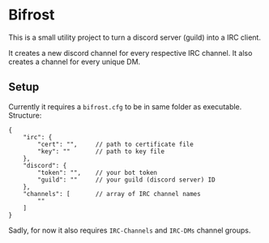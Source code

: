 # Bifrost

This is a small utility project to turn a discord server (guild) into a IRC client.

It creates a new discord channel for every respective IRC channel. It also creates a channel for every unique DM.

## Setup

Currently it requires a `bifrost.cfg` to be in same folder as executable. Structure:

```
{
	"irc": {
		"cert": "",     // path to certificate file
		"key": ""       // path to key file
	},
	"discord": {
		"token": "",    // your bot token
		"guild": ""     // your guild (discord server) ID
	},
	"channels": [       // array of IRC channel names
		""
	]
}
```

Sadly, for now it also requires `IRC-Channels` and `IRC-DMs` channel groups.

